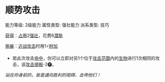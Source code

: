 # 顺势攻击

能力等级: 2级能力
属性类型: 强壮能力
派系类型: 技巧

<aside>

[获得](https://www.notion.so/1b3d619a067b8027ba38e2c1caf9d84b?pvs=21)：[占用](https://www.notion.so/1b3d619a067b8028a794de6ceed96ec0?pvs=21)2[强壮](https://www.notion.so/1b3d619a067b8018b6a6d9d43490bbdc?pvs=21)，花费6[潜能](https://www.notion.so/1b3d619a067b80c2bdb4c721adc30021?pvs=21)

</aside>

<aside>

[施展](https://www.notion.so/1b3d619a067b80f38dccf027f026b32f?pvs=21)：[近战攻击](https://www.notion.so/1b4d619a067b80eda8b0facbba0c7b1a?pvs=21)时用1⚡️[附加](https://www.notion.so/1b3d619a067b808aba32f87c5cab4efb?pvs=21)

- 若此次攻击[命中](https://www.notion.so/1b4d619a067b805b9ae6f266211ce9d3?pvs=21)，你可以立即对另1个位于[攻击范围](https://www.notion.so/1b4d619a067b803c995de1c713f7878d?pvs=21)内的[生物](https://www.notion.so/1b3d619a067b80d0bbe1d113bf20ff1f?pvs=21)进行1次相同的攻击，该[攻击掷骰](https://www.notion.so/1b4d619a067b80299a42f43fa6c00c03?pvs=21)-2🅟。
</aside>

*站在你身前的，皆是通向胜利的阻碍，击垮他们！*